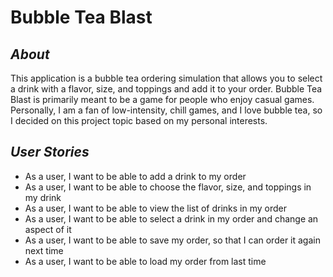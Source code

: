 # **Bubble Tea Blast**
## *About*

This application is a bubble tea ordering simulation that
allows you to select a drink with a flavor, size, and
toppings and add it to your order. Bubble Tea Blast is
primarily meant to be a game for people who enjoy casual
games. Personally, I am a fan of low-intensity, chill games,
and I love bubble tea, so I decided on this project topic
based on my personal interests.

## *User Stories*
- As a user, I want to be able to add a drink to my order
- As a user, I want to be able to choose the flavor, size, and toppings in my drink
- As a user, I want to be able to view the list of drinks in my order
- As a user, I want to be able to select a drink in my order and change an aspect of it
- As a user, I want to be able to save my order, so that I can order it again next time
- As a user, I want to be able to load my order from last time